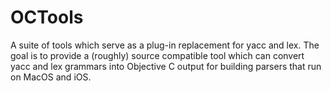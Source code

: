 # OCTools

A suite of tools which serve as a plug-in replacement for yacc and lex. The goal is to provide a (roughly) source compatible tool which can convert yacc and lex grammars into Objective C output for building parsers that run on MacOS and iOS.

